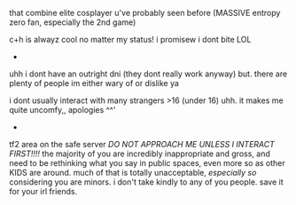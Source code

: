 that combine elite cosplayer u've probably seen before (MASSIVE entropy zero fan, especially the 2nd game)

 c+h is alwayz cool no matter my status! i promisew i dont bite LOL

-

uhh i dont have an outright dni (they dont really work anyway) but. there are plenty of people im either wary of or dislike ya

i dont usually interact with many strangers >16 (under 16) uhh. it makes me quite uncomfy,, apologies ^^'

-


tf2 area on the safe server _DO NOT APPROACH ME UNLESS I INTERACT FIRST!!!!_ the majority of you are incredibly inappropriate and gross, and need to be rethinking what you say in public spaces, even more so as other KIDS are around. much of that is totally unacceptable, _especially so_ considering you are minors. i don't take kindly to any of you people. save it for your irl friends.
